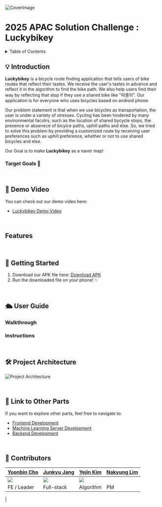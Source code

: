 ![CoverImage]()

# 2025 APAC Solution Challenge : Luckybikey

<details>
<summary>Table of Contents</summary>

- [2025 APAC Solution Challenge : Luckybikey](#2025-apac-solution-challenge--luckybikey)
  - [💡 Introduction](#-introduction)
    - [Target Goals 🎯](#target-goals-)
  - [🤖 Demo Video](#-demo-video)
  - [🔮 Features](#-features)
  - [🚀 Getting Started](#-getting-started)
  - [🛳 User Guide](#-user-guide)
  - [🛠 Project Architecture](#-project-architecture)
  - [🔗 Link to Other Parts](#-link-to-other-parts)
  - [🤝 Contributors](#-contributors)

</details>

## 💡 Introduction

**Luckybikey** is a bicycle route finding application that tells users of bike routes that reflect their tastes. We receive the user's tastes in advance and reflect it in the algorithm to find the bike path. We also help users find their way by reflecting that stop if they use a shared bike like "따릉이". Our application is for everyone who uses bicycles based on android phone.

Our problem statement is that when we use bicycles as transportation, the user is under a variety of stresses. Cycling has been hindered by many environmental facotrs, such as the location of shared bycycle stops, the presence or absenece of bicylce paths, uphill paths and else. So, we tried to solve this problem by providing a customized route by receiving user preferences such as uphill preference, whether or not to use shared bicycles and else. 

Our Goal is to make **Luckybikey** as a naver map!


### Target Goals 🎯

<br>

## 🤖 Demo Video

You can check out our demo video here:

- [Luckybikey Demo Video](https://youtu.be/eZaRsa_lBm4)


<br>

## Features

<br>

## 🚀 Getting Started

1. Download our APK file here: [Download APK](https://drive.google.com/file/d/1rxAWtahSjyerxTiMYMMgJ46R-NAyCovx/view?usp=sharing)
2. Run the downloaded file on your phone! ✨

<br>

## 🛳 User Guide

### Walkthrough


### Instructions


<br>

## 🛠 Project Architecture

![Project Architecture](https://github.com/user-attachments/assets/0b2a386f-3f32-4a20-8a94-679b2a751671)


<br>

## 🔗 Link to Other Parts

If you want to explore other parts, feel free to navigate to:

- [Frontend Development]()
- [Machine Learning Server Development]()
- [Backend Development]()

<br>

## 🤝 Contributors

| [Yoonbin Cho](https://github.com/jjoing)                            | [Junkyu Jang](https://github.com/JoonkyuJang)                   | [Yejin Kim](https://github.com/BbiBbalkBbulk)                       | [Nakyung Lim](https://github.com/genius-nana)                          |
| ----------------------------------------------------------------- |-----------------------------------------------------------------| ----------------------------------------------------------------- | ----------------------------------------------------------------- |
| <img src="https://avatars.githubusercontent.com/u/143711988?v=4"> | <img src="https://avatars.githubusercontent.com/u/91795709?v=4"> | <img src="https://avatars.githubusercontent.com/u/69153412?v=4"> |  |
| FE / Leader                                                     | Full-stack                                            | Algorithm                                                      | PM                     
 |
